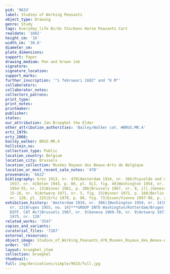 ```yaml
---
pid: '9633'
label: Studies of Working Peasants
object_type: Drawing
genre: Study
tags: Everyday_life Birds Chickens Horse Peasants Cart
realdate: '1602'
height_cm: '16'
width_cm: '30.8'
diameter_cm: 
plate_dimensions: 
support: Paper
drawing_medium: Pen and brown ink
signature: 
signature_location: 
support_marks: 
further_inscription: '"i februwari 1602" and "K M"'
collaborators: 
collaborator_notes: 
collectors_patrons: 
print_type: 
print_notes: 
printmaker: 
publisher: 
states: 
our_attribution: Jan Brueghel the Elder
other_attribution_authorities: 'Bailey/Walker cat. #BRUS.MR.4'
ertz_1979: 
ertz_2008: 
bailey_walker: BRUS.MR.4
hollstein_no: 
collection_type: Public
location_country: Belgium
location_city: Brussels
location_collection: Musées Royaux des Beaux-Arts de Belgique
location_or_most_recent_sale_notes: '478'
provenance: '6622'
bibliography: Grez 1913, nr. 478|Amsterdam 1934, nr. 366|Puyvelde and Goldschmidt
  1937, nr. 4|Delen 1943, p. 86, pl. XLI, fig. 49|Washington 1954, nr. 14|Rotterdam
  1954-55, nr. 13|Winner 1961, p. 206|Brussels 1967, nr. 9, ill.|Geneva 1969-70, p.
  15-16, nr. 9|Antwerp 1971, nr. 5, fig. 33|Winner 1972, p. 160|Berlin 1975, p. 100,
  nr. 120, pl. 225|Ertz 1979, p. 86, fig. 73|Essen/Vienna 1997-98, p. 206, fig. 3
exhibition_history: 'Amsterdam 1934, nr. 366|{Washington 1954, nr. 14|Rotterdam 1954-55,
  nr. 13|Bruges 1955, no. 14}***GROUP INTO Washington/Rotterdam/Bruges 1954-56 BUT
  DIFF. CAT #s?|Brussels 1967, nr. 9|Geneva 1969-70, nr. 9|Antwerp 1971, nr. 5|Berlin
  1975, nr. 120'
related_works: '3547'
copies_and_variants: 
curatorial_files: '7287'
external_resources: 
object_image: Studies_of_Working_Peasants_478_Musees_Royaux_des_Beaux-Arts_de_Belgique_1.jpg
order: '967'
layout: brueghel_item
collection: brueghel
thumbnail: 
full: img/derivatives/simple/9633/full.jpg
---
```

